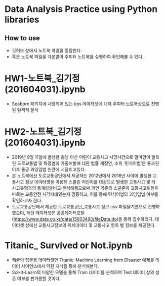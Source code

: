# Data Analysis Practice using Python libraries

## How to use
- 깃허브 상에서 노트북 파일을 열람한다.
- 혹은 노트북 파일을 다운받아 주피터 노트북을 실행하여 확인해볼 수 있다.

# HW1-노트북_김기정(201604031).ipynb
- Seaborn 패키지에 내장되어 있는 tips 데이터셋에 대헤 주피터 노트북상으로 진행된 탐색적 분석

# HW2-노트북_김기정(201604031).ipynb
- 2019년 9월 11일에 발생한 충남 아산 어린이 교통사고 사망사건으로 말미암아 발의된 도로교통법 및 특정범죄 가중처벌에 대한 법률 개정안, 소위 ‘민식이법’은 통과된 이후 줄곧 과잉입법 논란에 시달리고있다.
- 본 노트북에선 도로교통공단에서 제공하는 2012년에서 2018년 사이에 발생한 교통사고 정보 데이터셋을 이용해 스쿨존 어린이를 대상으로 발생한 교통사고 및 타 사고유형과의 통계량을비교·분석해봄으로써 과연 기존의 스쿨존이 교통사고위험이 따르는 교통안전 사각지대였는지 검증하고, 이를 통해 민식이법의 과잉입법 여부를 확인하고자 한다.
- 도로교통공단에서 제공한 도로교통공단_교통사고 정보.csv 파일을기반으로 진행하였으며, 해당 데이터셋은 공공데이터포털(https://www.data.go.kr/data/15003493/fileData.do)을 통해 입수하였다. 데이터셋 상에선 교통사고정보의 위치데이터 및 교통사고 항목 별 정보를 제공한다.

# Titanic_ Survived or Not.ipynb
- 캐글의 입문용 데이터셋인 Titanic: Machine Learning from Disaster 예제를 데이터 사이언스에서 익힌 지식을 통해 분석해본다.
- Scikit-Learn의 다양한 모델을 통해 Train 데이터를 분석하여 Test 데이터 상의 생존 여부를 판가름할 것이다.
